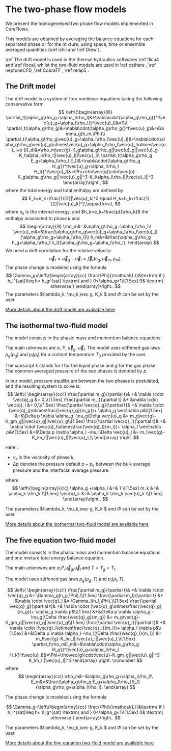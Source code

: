 The two-phase flow models
=========================

We present the homogeneised two phase flow models implemented in CoreFlows. 

This models are obtained by averaging the balance equations for each separated phase or for the mixture, using space, time or ensemble averaged quantities (\ref ishii and \ref Drew ). 

\ref The drift model is used in the thermal hydraulics softwares \ref flica4 and \ref flocal, whilst the two-fluid models are used in \ref cathare , \ref neptuneCFD, \ref CobraTF , \ref relap5 .


The Drift model
---------------

The drift model is a system of four nonlinear equations taking the following conservative form
$$
\left\{\begin{array}{lll}
         \partial_t(\alpha_g\rho_g+\alpha_l\rho_l)&+\nabla\cdot(\alpha_g\rho_g{}^t\vec{u}_g+\alpha_l\rho_l{}^t\vec{u}_l)&=0\\
         \partial_t(\alpha_g\rho_g)&+\nabla\cdot(\alpha_g\rho_g{}^t\vec{u}_g)&=\Gamma_g(h_m,\Phi)\\
         \partial_t(\alpha_g\rho_g\vec{u}_g+\alpha_l\rho_l\vec{u}_l)&+\nabla\cdot(\alpha_g\rho_g\vec{u}_g\otimes\vec{u}_g+\alpha_l\rho_l\vec{u}_l\otimes\vec{u}_l+p {I}_d)&=\rho_m\vec{g}-K_g\alpha_g\rho_g||\vec{u}_g||\vec{u}_g-K_l\alpha_l\rho_l||\vec{u}_l||\vec{u}_l\\
         \partial_t(\alpha_g\rho_g E_g+\alpha_l\rho_l E_l)&+\nabla\cdot(\alpha_g\rho_g H_g{}^t\vec{u}_g+\alpha_l\rho_l H_l{}^t\vec{u}_l)&=\Phi+\rho\vec{g}\cdot\vec{u}-K_g\alpha_g\rho_g||\vec{u}_g||^3-K_l\alpha_l\rho_l||\vec{u}_l||^3
        \end{array}\right.,
$$
where the total energy and total enthalpy are defined by
$$
E_k=e_k+\frac{1}{2}|\vec{u}_k|^2,\quad H_k=h_k+\frac{1}{2}|\vec{u}_k|^2,\qquad k=v,l,
$$
where $e_k$ is the internal energy, and $h_k=e_k+\frac{p}{\rho_k}$ the enthalpy associated to phase $k$ and
$$
\begin{array}{lll}
\rho_m&=&\alpha_g\rho_g+\alpha_l\rho_l\\
\vec{u}_m&=&\frac{\alpha_g\rho_g\vec{u}_g+\alpha_l\rho_l\vec{u}_l}{\alpha_g\rho_g+\alpha_l\rho_l}\\
h_m&=&\frac{\alpha_g\rho_g h_g+\alpha_l\rho_l h_l}{\alpha_g\rho_g+\alpha_l\rho_l}.
\end{array}
$$
We need a drift correlation for the relative velocity:
$$
\vec{u}_r=\vec{u}_g-\vec{u}_l=\vec{f}_r(c_g,\vec{u}_m,\rho_m).
$$
The phase change is modeled using the formula
$$
 \Gamma_g=\left\{\begin{array}{cc}
         \frac{\Phi}{\mathcal{L}}&\textrm{ if } h_l^{sat}\leq h< h_g^{sat} \textrm{ and } 0<\alpha_g<1\\[1.5ex]
         0& \textrm{ otherwise }
        \end{array}\right..
$$
The parameters $\lambda_k, \nu_k,\vec g, K_k $ and $\Phi$ can be set by the user.

[More details about the drift model are available here](TwoPhase/DriftModelPage.ipynb)

	
The isothermal two-fluid model
-----------------------------------------------

The model consists in the phasic mass and momentum balance equations.

The main unknowns are $\alpha$, $P$, $\vec{u}_g$, $\vec{u}_l$. The model uses stiffened gas laws $p_g(\rho_g)$ and  $p_l(\rho_l)$ for a contant temperature $T_0$ provided by the user.

The subscript $k$ stands for $l$ for the liquid phase and $g$ for the gas phase. The common
averaged pressure of the two phases is denoted by $p$. 

In our model, pressure equilibrium between the two phases is postulated, and the resulting system to solve is:
$$
\left\{
\begin{array}{ccll}
 \frac{\partial m_g}{\partial t}& +& \nabla \cdot \vec{q}_g &= 0,\\[1.5ex]
\frac{\partial m_l}{\partial t} &+ &\nabla \cdot \vec{q}_l &= 0,\\[1.5ex]
\frac{\partial \vec{q}_g}{\partial t}& +& \nabla \cdot (\vec{q}_g\otimes\frac{\vec{q}_g}{m_g})+ \alpha_g \vec\nabla p&\\[1.5ex] 
 &+&\Delta p \nabla \alpha_g -\nu_g\Delta \vec{u}_g &= m_g\vec{g}-K_gm_g||\vec{u}_g||\vec{u}_g\\[1.5ex]
\frac{\partial \vec{q}_l}{\partial t}& +& \nabla \cdot (\vec{q}_l\otimes\frac{\vec{q}_l}{m_l})+ \alpha_l \vec\nabla p&\\[1.5ex]
&+&\Delta p \nabla \alpha_l -\nu_l\Delta \vec{u}_l &= m_l\vec{g}-K_lm_l||\vec{u}_l||\vec{u}_l,\\
\end{array}
\right.
$$

Here :
- $\nu_k$ is the viscosity of phase $k$,
- $\Delta p$ denotes the pressure default $p-p_k$ between the bulk average pressure and the interfacial average pressure.

where 
$$ 
\left\{\begin{array}{clc}
	\alpha_g +\alpha_l &=& 1 \\[1.5ex]
	m_k &=& \alpha_k \rho_k \\[1.5ex]
	\vec{q}_k &=& \alpha_k \rho_k \vec{u}_k \\[1.5ex]
        	\end{array}\right..
$$

The parameters $\lambda_k, \nu_k,\vec g, K_k $ and $\Phi$ can be set by the user.

[More details about the isothermal two-fluid model are available here](IsothermalPage.ipynb)


The five equation two-fluid model
-----------------------------------------------


The model consists in the phasic mass and momentum balance equations and one mixture total energy balance equation. 

The main unknowns are $\alpha$,$P$,$\vec{u}_g$,$\vec{u}_l$ and $T=T_g=T_l$. 

The model uses stiffened gas laws $p_g(\rho_g,T)$ and  $p_l(\rho_l,T)$.

$$
\left\{
\begin{array}{ccll}
 \frac{\partial m_g}{\partial t}& +& \nabla \cdot \vec{q}_g &= \Gamma_g(h_g,\Phi),\\[1.5ex]
\frac{\partial m_l}{\partial t} &+ &\nabla \cdot \vec{q}_l &= \Gamma_l(h_l,\Phi),\\[1.5ex]
\frac{\partial \vec{q}_g}{\partial t}& +& \nabla \cdot (\vec{q}_g\otimes\frac{\vec{q}_g}{m_g})+ \alpha_g \nabla p&\\[1.5ex] 
 &+&\Delta p \nabla \alpha_g -\nu_g(\Delta \frac{\vec{q}_g}{m_g}) &= m_g\vec{g}-K_gm_g||\vec{u}_g||\vec{u}_g\\[1.5ex]
\frac{\partial \vec{q}_l}{\partial t}& +& \nabla \cdot (\vec{q}_l\otimes\frac{\vec{q}_l}{m_l})+ \alpha_l \nabla p&\\[1.5ex]
&+&\Delta p \nabla \alpha_l -\nu_l(\Delta \frac{\vec{q}_l}{m_l}) &= m_l\vec{g}-K_lm_l||\vec{u}_l||\vec{u}_l,\\[1.5ex]
\partial_t\rho_mE_m&+&\nabla\cdot(\alpha_g\rho_g H_g{}^t\vec{u}_g+\alpha_l\rho_l H_l{}^t\vec{u}_l)&=\Phi+\rho\vec{g}\cdot\vec{u}-K_gm_g||\vec{u}_g||^3-K_lm_l||\vec{u}_l||^3
\end{array}
\right. \nonumber
$$
where
$$
\begin{array}{ccl}
\rho_m&=&\alpha_g\rho_g+\alpha_l\rho_l\\
 E_m&=&\frac{\alpha_g\rho_g E_g+\alpha_l\rho_l E_l}{\alpha_g\rho_g+\alpha_l\rho_l}.
\end{array}
$$

The phase change is modeled using the formula

$$
\Gamma_g=\left\{\begin{array}{cc}
         \frac{\Phi}{\mathcal{L}}&\textrm{ if } h_l^{sat}\leq h< h_g^{sat} \textrm{ and } 0<\alpha_g<1\\[1.5ex]
         0& \textrm{ otherwise }
        \end{array}\right..
$$

The parameters $\lambda_k, \nu_k,\vec g, K_k $ and $\Phi$ can be set by the user.

[More details about the five equation two-fluid model are available here](TwoPhase/FiveEqPage.ipynb)

